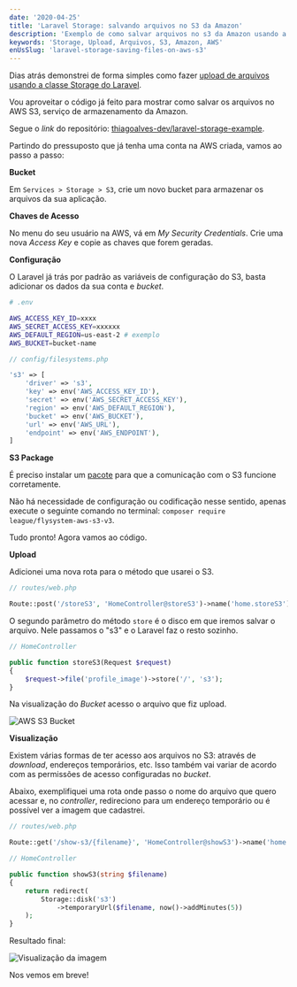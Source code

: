 ```yaml
---
date: '2020-04-25'
title: 'Laravel Storage: salvando arquivos no S3 da Amazon'
description: 'Exemplo de como salvar arquivos no s3 da Amazon usando a classe Storage do Laravel.'
keywords: 'Storage, Upload, Arquivos, S3, Amazon, AWS'
enUsSlug: 'laravel-storage-saving-files-on-aws-s3'
---
```


Dias atrás demonstrei de forma simples como
fazer [upload de arquivos usando a classe Storage do Laravel](/pt-br/blog/posts/laravel-storage-upload-de-arquivos-de-forma-simples-e-correta).

Vou aproveitar o código já feito para mostrar como salvar os arquivos no AWS S3, serviço de armazenamento da Amazon.

Segue o _link_ do
repositório: [thiagoalves-dev/laravel-storage-example](https://github.com/thiagoalves-dev/laravel-storage-example).

Partindo do pressuposto que já tenha uma conta na AWS criada, vamos ao passo a passo:

**Bucket**

Em `Services > Storage > S3`, crie um novo bucket para armazenar os arquivos da sua aplicação.

**Chaves de Acesso**

No menu do seu usuário na AWS, vá em _My Security Credentials_. Crie uma nova _Access Key_ e copie as chaves que forem
geradas.

**Configuração**

O Laravel já trás por padrão as variáveis de configuração do S3, basta adicionar os dados da sua conta e _bucket_.

```bash
# .env

AWS_ACCESS_KEY_ID=xxxx
AWS_SECRET_ACCESS_KEY=xxxxxx
AWS_DEFAULT_REGION=us-east-2 # exemplo
AWS_BUCKET=bucket-name
```

```php
// config/filesystems.php

's3' => [
    'driver' => 's3',
    'key' => env('AWS_ACCESS_KEY_ID'),
    'secret' => env('AWS_SECRET_ACCESS_KEY'),
    'region' => env('AWS_DEFAULT_REGION'),
    'bucket' => env('AWS_BUCKET'),
    'url' => env('AWS_URL'),
    'endpoint' => env('AWS_ENDPOINT'),
]
```

**S3 Package**

É preciso instalar um [pacote](https://github.com/thephpleague/flysystem-aws-s3-v3) para que a comunicação com o S3
funcione corretamente.

Não há necessidade de configuração ou codificação nesse sentido, apenas execute o seguinte comando no
terminal: `composer require league/flysystem-aws-s3-v3`.

Tudo pronto! Agora vamos ao código.

**Upload**

Adicionei uma nova rota para o método que usarei o S3.

```php
// routes/web.php

Route::post('/storeS3', 'HomeController@storeS3')->name('home.storeS3');
```

O segundo parâmetro do método `store` é o disco em que iremos salvar o arquivo. Nele passamos o "s3" e o Laravel faz o
resto sozinho.

```php
// HomeController

public function storeS3(Request $request)
{
    $request->file('profile_image')->store('/', 's3');
}
```

Na visualização do _Bucket_ acesso o arquivo que fiz upload.

![AWS S3 Bucket](/images/posts/laravel-storage-s3/s3-print.png)

**Visualização**

Existem várias formas de ter acesso aos arquivos no S3: através de _download_, endereços temporários, etc. Isso também
vai variar de acordo com as permissões de acesso configuradas no _bucket_.

Abaixo, exemplifiquei uma rota onde passo o nome do arquivo que quero acessar e, no _controller_, redireciono para um
endereço temporário ou é possível ver a imagem que cadastrei.

```php
// routes/web.php

Route::get('/show-s3/{filename}', 'HomeController@showS3')->name('home.showS3');
```

```php
// HomeController

public function showS3(string $filename)
{
    return redirect(
        Storage::disk('s3')
            ->temporaryUrl($filename, now()->addMinutes(5))
    );
}
```

Resultado final:

![Visualização da imagem](/images/posts/laravel-storage-s3/image-show-print.png)

Nos vemos em breve!
